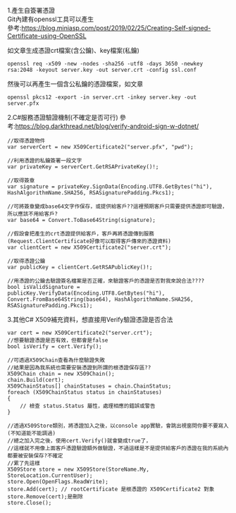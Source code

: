 1.產生自簽署憑證  
Git內建有openssl工具可以產生  
參考:https://blog.miniasp.com/post/2019/02/25/Creating-Self-signed-Certificate-using-OpenSSL

如文章生成憑證crt檔案(含公鑰)、key檔案(私鑰)
```
openssl req -x509 -new -nodes -sha256 -utf8 -days 3650 -newkey rsa:2048 -keyout server.key -out server.crt -config ssl.conf
```
然後可以再產生一個含公私鑰的憑證檔案，如文章
```
openssl pkcs12 -export -in server.crt -inkey server.key -out server.pfx
```

2.C#服務憑證驗證機制(不確定是否可行)
參考:https://blog.darkthread.net/blog/verify-android-sign-w-dotnet/
```
//取得憑證物件
var serverCert = new X509Certificate2("server.pfx", "pwd");

//利用憑證的私鑰簽署一段文字
var privateKey = serverCert.GetRSAPrivateKey()!;

//取得簽章
var signature = privateKey.SignData(Encoding.UTF8.GetBytes("hi"), HashAlgorithmName.SHA256, RSASignaturePadding.Pkcs1);

//可將簽章變成base64文字作保存，或提供給客戶??這裡預期客戶只需要提供憑證即可驗證，所以應該不用給客戶?
var base64 = Convert.ToBase64String(signature);

//假設會把產生的crt憑證提供給客戶，客戶再將憑證傳到服務(Request.ClientCertificate好像可以取得客戶傳來的憑證資料)
var clientCert = new X509Certificate2("server.crt");

//取得憑證公鑰
var publicKey = clientCert.GetRSAPublicKey()!;

//用憑證的公鑰去驗證簽名檔案是否正確，來驗證客戶的憑證是否對我來說合法????
bool isValidSignature = publicKey.VerifyData(Encoding.UTF8.GetBytes("hi"), Convert.FromBase64String(base64), HashAlgorithmName.SHA256, RSASignaturePadding.Pkcs1);
```

3.其他C# X509補充資料，想直接用Verify驗證憑證是否合法
```
var cert = new X509Certificate2("server.crt");
//想要驗證憑證是否有效，但都會是false
bool isVerify = cert.Verify();

//可透過X509Chain查看為什麼驗證失敗
//結果是因為我系統也需要安裝憑證到所謂的根憑證保存區??
X509Chain chain = new X509Chain();
chain.Build(cert);
X509ChainStatus[] chainStatuses = chain.ChainStatus;
foreach (X509ChainStatus status in chainStatuses)
{
    // 檢查 status.Status 屬性，處理相應的錯誤或警告
}

//透過X509Store類別，將憑證加入之後，以console app實驗，會跳出視窗問你要不要寫入(不知道能不能調過)
//總之加入完之後，使用cert.Verify()就會變成true了，
//這樣就不用像上面客戶憑證驗證額外做驗證，不過這樣是不是提供給客戶的憑證在我的系統內都要被安裝保存?不確定
//累了先這樣
X509Store store = new X509Store(StoreName.My, StoreLocation.CurrentUser);
store.Open(OpenFlags.ReadWrite);
store.Add(cert); // rootCertificate 是根憑證的 X509Certificate2 對象 store.Remove(cert);是刪除
store.Close();

```

